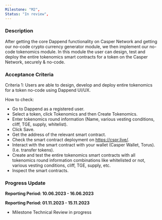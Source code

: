```yaml
---
Milestone: "M2",
Status: "In review",
---
```

<!--lang:en--> 
### Description

After getting the core Dappend functionality on Casper Network and getting our no-code crypto currency generator module, we then implement our no-code tokenomics module. In this module the user can design, test and deploy the entire tokenomics smart contracts for a token on the Casper Network, securely & no-code.

### Acceptance Criteria

Criteria 1: Users are able to design, develop and deploy entire tokenomics for a token no-code using Dappend UI/UX.

How to check: 
- Go to Dappend as a registered user.
- Select a token, click Tokenomics and then Create Tokenomics. 
- Enter tokenomics round information (Name, various vesting conditions, cliff, TGE, supply, whitelist). 
- Click Save. 
- Get the address of the relevant smart contract. 
- Check the smart contract deployment on https://cspr.live/. 
- Interact with the smart contract with your wallet (Casper Wallet, Torus). (I.e. transfer tokens).
- Create and test the entire tokenomics smart contracts with all tokenomics round information combinations like whitelisted or not, various vesting conditions, cliff, TGE, supply, etc.
- Inspect the smart contracts.


### Progress Update

**Reporting Period: 10.06.2023 - 16.06.2023**

**Reporting Period: 01.11.2023 - 15.11.2023**
- Milestone Technical Review in progress

